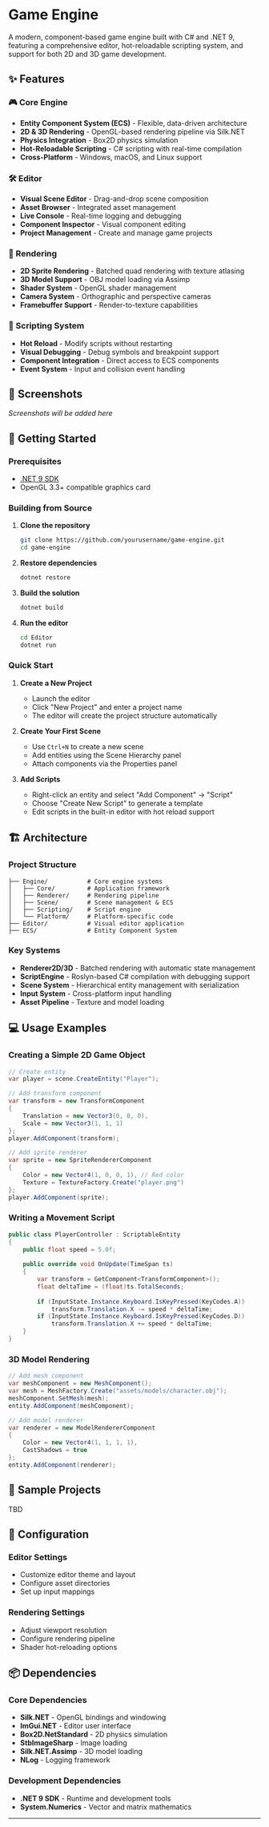 # Game Engine

A modern, component-based game engine built with C# and .NET 9, featuring a comprehensive editor, hot-reloadable scripting system, and support for both 2D and 3D game development.

## ✨ Features

### 🎮 Core Engine
- **Entity Component System (ECS)** - Flexible, data-driven architecture
- **2D & 3D Rendering** - OpenGL-based rendering pipeline via Silk.NET
- **Physics Integration** - Box2D physics simulation
- **Hot-Reloadable Scripting** - C# scripting with real-time compilation
- **Cross-Platform** - Windows, macOS, and Linux support

### 🛠️ Editor
- **Visual Scene Editor** - Drag-and-drop scene composition
- **Asset Browser** - Integrated asset management
- **Live Console** - Real-time logging and debugging
- **Component Inspector** - Visual component editing
- **Project Management** - Create and manage game projects

### 🎨 Rendering
- **2D Sprite Rendering** - Batched quad rendering with texture atlasing
- **3D Model Support** - OBJ model loading via Assimp
- **Shader System** - OpenGL shader management
- **Camera System** - Orthographic and perspective cameras
- **Framebuffer Support** - Render-to-texture capabilities

### 🔧 Scripting System
- **Hot Reload** - Modify scripts without restarting
- **Visual Debugging** - Debug symbols and breakpoint support
- **Component Integration** - Direct access to ECS components
- **Event System** - Input and collision event handling

## 📸 Screenshots

*Screenshots will be added here*

## 🚀 Getting Started

### Prerequisites
- [.NET 9 SDK](https://dotnet.microsoft.com/download/dotnet/9.0)
- OpenGL 3.3+ compatible graphics card

### Building from Source

1. **Clone the repository**
   ```bash
   git clone https://github.com/yourusername/game-engine.git
   cd game-engine
   ```

2. **Restore dependencies**
   ```bash
   dotnet restore
   ```

3. **Build the solution**
   ```bash
   dotnet build
   ```

4. **Run the editor**
   ```bash
   cd Editor
   dotnet run
   ```

### Quick Start

1. **Create a New Project**
    - Launch the editor
    - Click "New Project" and enter a project name
    - The editor will create the project structure automatically

2. **Create Your First Scene**
    - Use `Ctrl+N` to create a new scene
    - Add entities using the Scene Hierarchy panel
    - Attach components via the Properties panel

3. **Add Scripts**
    - Right-click an entity and select "Add Component" → "Script"
    - Choose "Create New Script" to generate a template
    - Edit scripts in the built-in editor with hot reload support

## 🏗️ Architecture

### Project Structure
```
├── Engine/           # Core engine systems
│   ├── Core/         # Application framework
│   ├── Renderer/     # Rendering pipeline
│   ├── Scene/        # Scene management & ECS
│   ├── Scripting/    # Script engine
│   └── Platform/     # Platform-specific code
├── Editor/           # Visual editor application
├── ECS/              # Entity Component System
```

### Key Systems

- **Renderer2D/3D** - Batched rendering with automatic state management
- **ScriptEngine** - Roslyn-based C# compilation with debugging support
- **Scene System** - Hierarchical entity management with serialization
- **Input System** - Cross-platform input handling
- **Asset Pipeline** - Texture and model loading

## 💻 Usage Examples

### Creating a Simple 2D Game Object

```csharp
// Create entity
var player = scene.CreateEntity("Player");

// Add transform component
var transform = new TransformComponent
{
    Translation = new Vector3(0, 0, 0),
    Scale = new Vector3(1, 1, 1)
};
player.AddComponent(transform);

// Add sprite renderer
var sprite = new SpriteRendererComponent
{
    Color = new Vector4(1, 0, 0, 1), // Red color
    Texture = TextureFactory.Create("player.png")
};
player.AddComponent(sprite);
```

### Writing a Movement Script

```csharp
public class PlayerController : ScriptableEntity
{
    public float speed = 5.0f;
    
    public override void OnUpdate(TimeSpan ts)
    {
        var transform = GetComponent<TransformComponent>();
        float deltaTime = (float)ts.TotalSeconds;
        
        if (InputState.Instance.Keyboard.IsKeyPressed(KeyCodes.A))
            transform.Translation.X -= speed * deltaTime;
        if (InputState.Instance.Keyboard.IsKeyPressed(KeyCodes.D))
            transform.Translation.X += speed * deltaTime;
    }
}
```

### 3D Model Rendering

```csharp
// Add mesh component
var meshComponent = new MeshComponent();
var mesh = MeshFactory.Create("assets/models/character.obj");
meshComponent.SetMesh(mesh);
entity.AddComponent(meshComponent);

// Add model renderer
var renderer = new ModelRendererComponent
{
    Color = new Vector4(1, 1, 1, 1),
    CastShadows = true
};
entity.AddComponent(renderer);
```

## 🎯 Sample Projects

TBD

## 🔧 Configuration

### Editor Settings
- Customize editor theme and layout
- Configure asset directories
- Set up input mappings

### Rendering Settings
- Adjust viewport resolution
- Configure rendering pipeline
- Shader hot-reloading options

## 📦 Dependencies

### Core Dependencies
- **Silk.NET** - OpenGL bindings and windowing
- **ImGui.NET** - Editor user interface
- **Box2D.NetStandard** - 2D physics simulation
- **StbImageSharp** - Image loading
- **Silk.NET.Assimp** - 3D model loading
- **NLog** - Logging framework

### Development Dependencies
- **.NET 9 SDK** - Runtime and development tools
- **System.Numerics** - Vector and matrix mathematics

---
